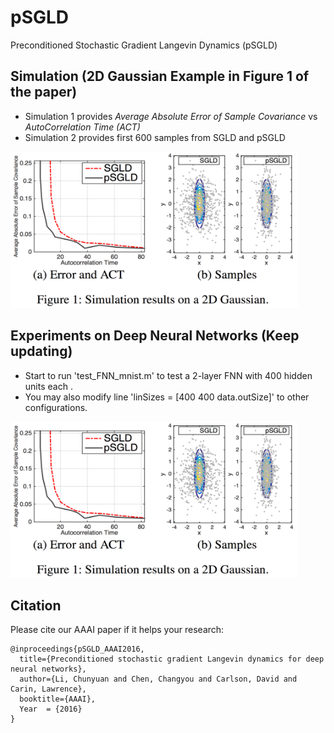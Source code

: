 # pSGLD
Preconditioned Stochastic Gradient Langevin Dynamics (pSGLD)

## Simulation (2D Gaussian Example in Figure 1 of the paper)
- Simulation 1 provides _Average Absolute Error of Sample Covariance_ vs _AutoCorrelation Time (ACT)_
- Simulation 2 provides first 600 samples from SGLD and pSGLD

<img src="/simulation/2D/figure/pSGLD.png" data-canonical-src="/simulation/2D/figure/pSGLD.png" width="460" height="250" />

## Experiments on Deep Neural Networks (Keep updating)
- Start to run 'test_FNN_mnist.m' to test a 2-layer FNN with 400 hidden units each . 
- You may also modify line 'linSizes  = [400 400 data.outSize]' to other configurations. 

<img src="/simulation/2D/figure/pSGLD.png" data-canonical-src="/simulation/2D/figure/pSGLD.png" width="460" height="250" />


## Citation
Please cite our AAAI paper if it helps your research:

	@inproceedings{pSGLD_AAAI2016,
	  title={Preconditioned stochastic gradient Langevin dynamics for deep neural networks},
	  author={Li, Chunyuan and Chen, Changyou and Carlson, David and Carin, Lawrence},
	  booktitle={AAAI},
	  Year  = {2016}
	}
